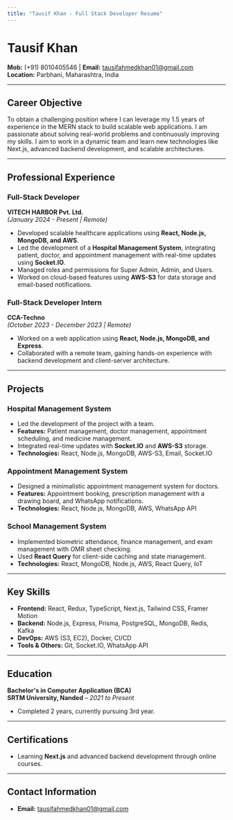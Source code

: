 ```yaml
---
title: "Tausif Khan - Full Stack Developer Resume"
---
```


# Tausif Khan  
**Mob:** (+91) 8010405546 | **Email:** [tausifahmedkhan01@gmail.com](mailto:tausifahmedkhan01@gmail.com)  
**Location:** Parbhani, Maharashtra, India

---

## Career Objective  
To obtain a challenging position where I can leverage my 1.5 years of experience in the MERN stack to build scalable web applications. I am passionate about solving real-world problems and continuously improving my skills. I aim to work in a dynamic team and learn new technologies like Next.js, advanced backend development, and scalable architectures.

---

## Professional Experience

### Full-Stack Developer  
**VITECH HARBOR Pvt. Ltd.**  
*(January 2024 - Present | Remote)*  
- Developed scalable healthcare applications using **React, Node.js, MongoDB, and AWS**.  
- Led the development of a **Hospital Management System**, integrating patient, doctor, and appointment management with real-time updates using **Socket.IO**.  
- Managed roles and permissions for Super Admin, Admin, and Users.  
- Worked on cloud-based features using **AWS-S3** for data storage and email-based notifications.

### Full-Stack Developer Intern  
**CCA-Techno**  
*(October 2023 - December 2023 | Remote)*  
- Worked on a web application using **React, Node.js, MongoDB, and Express**.  
- Collaborated with a remote team, gaining hands-on experience with backend development and client-server architecture.

---

## Projects

### Hospital Management System  
- Led the development of the project with a team.  
- **Features:** Patient management, doctor management, appointment scheduling, and medicine management.  
- Integrated real-time updates with **Socket.IO** and **AWS-S3** storage.  
- **Technologies:** React, Node.js, MongoDB, AWS-S3, Email, Socket.IO

### Appointment Management System  
- Designed a minimalistic appointment management system for doctors.  
- **Features:** Appointment booking, prescription management with a drawing board, and WhatsApp notifications.  
- **Technologies:** React, Node.js, MongoDB, AWS, WhatsApp API

### School Management System  
- Implemented biometric attendance, finance management, and exam management with OMR sheet checking.  
- Used **React Query** for client-side caching and state management.  
- **Technologies:** React, MongoDB, Node.js, AWS, React Query, IoT

---

## Key Skills

- **Frontend:** React, Redux, TypeScript, Next.js, Tailwind CSS, Framer Motion  
- **Backend:** Node.js, Express, Prisma, PostgreSQL, MongoDB, Redis, Kafka  
- **DevOps:** AWS (S3, EC2), Docker, CI/CD  
- **Tools & Others:** Git, Socket.IO, WhatsApp API  

---

## Education  
**Bachelor's in Computer Application (BCA)**  
**SRTM University, Nanded** – *2021 to Present*  
- Completed 2 years, currently pursuing 3rd year.

---

## Certifications  
- Learning **Next.js** and advanced backend development through online courses.

---

## Contact Information  
- **Email:** [tausifahmedkhan01@gmail.com](mailto:tausifahmedkhan01@gmail.com)
